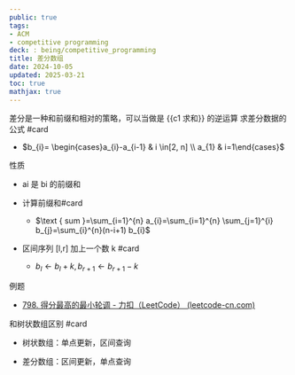 ```yaml
---
public: true
tags:
- ACM
- competitive programming
deck: : being/competitive_programming
title: 差分数组
date: 2024-10-05
updated: 2025-03-21
toc: true
mathjax: true
---
```


差分是一种和前缀和相对的策略，可以当做是 {{c1 求和}} 的逆运算
求差分数据的公式 #card
  + $b_{i}= \begin{cases}a_{i}-a_{i-1} & i \in[2, n] \\ a_{1} & i=1\end{cases}$

性质
  + ai 是 bi 的前缀和

  + 计算前缀和#card
    + $\text { sum }=\sum_{i=1}^{n} a_{i}=\sum_{i=1}^{n} \sum_{j=1}^{i} b_{j}=\sum_{i}^{n}(n-i+1) b_{i}$

  + 区间序列 [l,r] 加上一个数 k #card
    + $b_{l} \leftarrow b_{l}+k, b_{r+1} \leftarrow b_{r+1}-k$

例题

  + [798. 得分最高的最小轮调 - 力扣（LeetCode） (leetcode-cn.com)](https://leetcode-cn.com/problems/smallest-rotation-with-highest-score/)

和树状数组区别 #card
  + 树状数组：单点更新，区间查询

  + 差分数组：区间更新，单点查询
